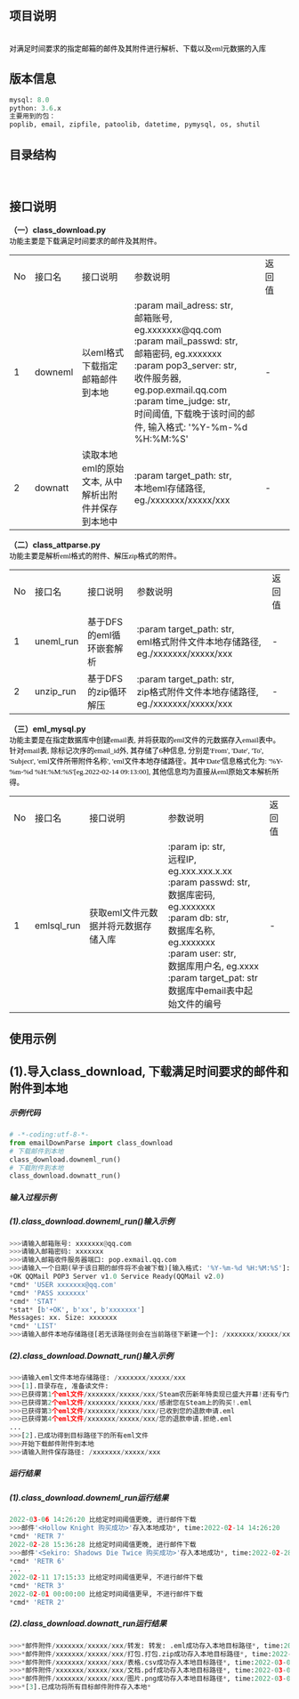 ## 项目说明
<br/>
<font face = "黑体" color=black size=2>对满足时间要求的指定邮箱的邮件及其附件进行解析、下载以及eml元数据的入库</font>
<br/>

## 版本信息
```python
mysql: 8.0
python: 3.6.x
主要用到的包：
poplib, email, zipfile, patoolib, datetime, pymysql, os, shutil
```
## 目录结构
<br/>


## 接口说明
**（一）class_download.py**
<br/>
<font face = "黑体" color=black size=2>功能主要是下载满足时间要求的邮件及其附件。</font>

<table>
  <tr>
    <td>No</td>
    <td>接口名</td>
    <td>接口说明</td>
    <td>参数说明</td>
    <td>返回值</td>
  </tr>
  <tr>
    <td rowspan="1">1</td>
    <td>downeml</td>
    <td>以eml格式下载指定邮箱邮件到本地</td>
    <td>
      :param mail_adress: str, <br/> 邮箱账号, eg.xxxxxxx@qq.com<br/>
      :param mail_passwd: str, <br/> 邮箱密码, eg.xxxxxxx<br/>
      :param pop3_server: str, <br/> 收件服务器, eg.pop.exmail.qq.com<br/>
      :param time_judge: str, <br/> 时间阈值, 下载晚于该时间的邮件, 输入格式: '%Y-%m-%d %H:%M:%S'<br/>
    </td>
    <td>
      -
    </td>
  </tr>
  <tr>
    <td rowspan="1">2</td>
    <td>downatt</td>
    <td>读取本地eml的原始文本, 从中解析出附件并保存到本地中</td>
    <td>:param target_path: str,<br/> 本地eml存储路径, eg./xxxxxxx/xxxxx/xxx
    <td>
      -
    <td/>
  <tr/>
</table>

**（二）class_attparse.py**
<br/>
<font face = "黑体" color=black size=2>功能主要是解析eml格式的附件、解压zip格式的附件。</font>

<table>
  <tr>
    <td>No</td>
    <td>接口名</td>
    <td>接口说明</td>
    <td>参数说明</td>
    <td>返回值</td>
  </tr>
  <tr>
    <td rowspan="1">1</td>
    <td>uneml_run</td>
    <td>基于DFS的eml循环嵌套解析</td>
    <td>
      :param target_path: str, <br/> eml格式附件文件本地存储路径, eg./xxxxxxx/xxxxx/xxx</td>
    <td>
      -
    </td>
  </tr>
  <tr>
    <td rowspan="1">2</td>
    <td>unzip_run</td>
    <td>基于DFS的zip循环解压</td>
    <td>
      :param target_path: str, <br/> zip格式附件文件本地存储路径, eg./xxxxxxx/xxxxx/xxx</td>
    <td>
      -
    </td>
  </tr>
</table>
    
**（三）eml_mysql.py**
<br/>
<font face = "黑体" color=black size=2>功能主要是在指定数据库中创建email表, 并将获取的eml文件的元数据存入email表中。</font>
<br/>
<font face = "黑体" color=black size=2>针对email表, 除标记次序的email_id外, 其存储了6种信息, 分别是'From', 'Date', 'To', 'Subject', 'eml文件所带附件名称', 'eml文件本地存储路径'。其中'Date'信息格式化为: '%Y-%m-%d %H:%M:%S'[eg.2022-02-14 09:13:00], 其他信息均为直接从eml原始文本解析所得。</font>
<table>
  <tr>
    <td>No</td>
    <td>接口名</td>
    <td>接口说明</td>
    <td>参数说明</td>
    <td>返回值</td>
  </tr>
  <tr>
    <td rowspan="1">1</td>
    <td>emlsql_run</td>
    <td>获取eml文件元数据并将元数据存储入库</td>
    <td>
      :param ip: str, <br/> 远程IP, eg.xxx.xxx.x.xx<br/>
      :param passwd: str, <br/> 数据库密码, eg.xxxxxxx<br/>
      :param db: str, <br/> 数据库名称, eg.xxxxxxx<br/>
      :param user: str, <br/> 数据库用户名, eg.xxxx<br/>
      :param target_pat: str <br/> 数据库中email表中起始文件的编号<br/>
    </td>
    <td>
      -
    </td>
  </tr>
</table>

## 使用示例
## (1).导入class_download, 下载满足时间要求的邮件和附件到本地
##### 示例代码
```python
# -*-coding:utf-8-*-
from emailDownParse import class_download
# 下载邮件到本地
class_download.downeml_run()
# 下载附件到本地
class_download.downatt_run()

```
##### 输入过程示例
##### (1).class_download.downeml_run()输入示例
```python
>>>请输入邮箱账号: xxxxxxx@qq.com
>>>请输入邮箱密码: xxxxxxx
>>>请输入邮箱收件服务器端口: pop.exmail.qq.com
>>>请输入一个日期(早于该日期的邮件将不会被下载)[输入格式: '%Y-%m-%d %H:%M:%S']: 2022-02-14 09:13:00
+OK QQMail POP3 Server v1.0 Service Ready(QQMail v2.0)
*cmd* 'USER xxxxxxx@qq.com'
*cmd* 'PASS xxxxxxx'
*cmd* 'STAT'
*stat* [b'+OK', b'xx', b'xxxxxxx']
Messages: xx. Size: xxxxxxx
*cmd* 'LIST'
>>>请输入邮件本地存储路径[若无该路径则会在当前路径下新建一个]: /xxxxxxx/xxxxx/xxx
```

##### (2).class_download.Downatt_run()输入示例
```python
>>>请输入eml文件本地存储路径: /xxxxxxx/xxxxx/xxx
>>>[1].目录存在, 准备读文件:
>>>已获得第1个eml文件/xxxxxxx/xxxxx/xxx/Steam农历新年特卖现已盛大开幕!还有专门为您推荐的特别优惠!.eml
>>>已获得第2个eml文件/xxxxxxx/xxxxx/xxx/感谢您在Steam上的购买!.eml
>>>已获得第3个eml文件/xxxxxxx/xxxxx/xxx/已收到您的退款申请.eml
>>>已获得第4个eml文件/xxxxxxx/xxxxx/xxx/您的退款申请.拒绝.eml
...
>>>[2].已成功得到目标路径下的所有eml文件
>>>开始下载邮件附件到本地
>>>请输入附件保存路径: /xxxxxxx/xxxxx/xxx
```

##### 运行结果
##### (1).class_download.downeml_run运行结果
```python
2022-03-06 14:26:20 比给定时间阈值更晚, 进行邮件下载
>>>邮件'<Hollow Knight 购买成功>'存入本地成功*, time:2022-02-14 14:26:20
*cmd* 'RETR 7'
2022-02-28 15:36:28 比给定时间阈值更晚, 进行邮件下载
>>>邮件'<Sekiro: Shadows Die Twice 购买成功>'存入本地成功*, time:2022-02-28 15:36:28
*cmd* 'RETR 6'
...
2022-02-11 17:15:33 比给定时间阈值更早, 不进行邮件下载
*cmd* 'RETR 3'
2022-02-01 00:00:00 比给定时间阈值更早, 不进行邮件下载
*cmd* 'RETR 2'
```
##### (2).class_download.downatt_run运行结果
```python
>>>*邮件附件/xxxxxxx/xxxxx/xxx/转发: 转发: .eml成功存入本地目标路径*, time:2022-03-09 10:23:04.753775
>>>*邮件附件/xxxxxxx/xxxxx/xxx/打包.打包.zip成功存入本地目标路径*, time:2022-03-09 10:23:05.777777
>>>*邮件附件/xxxxxxx/xxxxx/xxx/表格.csv成功存入本地目标路径*, time:2022-03-09 10:23:06.141592
>>>*邮件附件/xxxxxxx/xxxxx/xxx/文档.pdf成功存入本地目标路径*, time:2022-03-09 10:23:07.718281
>>>*邮件附件/xxxxxxx/xxxxx/xxx/图片.png成功存入本地目标路径*, time:2022-03-09 10:23:08.563574
>>>*[3].已成功将所有目标邮件附件存入本地*
```


    
    
    
    
    
